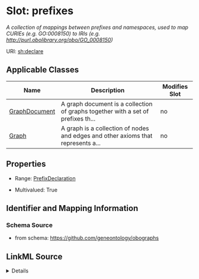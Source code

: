 # Slot: prefixes


_A collection of mappings between prefixes and namespaces, used to map CURIEs (e.g. GO:0008150) to IRIs (e.g. http://purl.obolibrary.org/obo/GO_0008150)_



URI: [sh:declare](https://w3id.org/shacl/declare)



<!-- no inheritance hierarchy -->




## Applicable Classes

| Name | Description | Modifies Slot |
| --- | --- | --- |
[GraphDocument](GraphDocument.md) | A graph document is a collection of graphs together with a set of prefixes th... |  no  |
[Graph](Graph.md) | A graph is a collection of nodes and edges and other axioms that represents a... |  no  |







## Properties

* Range: [PrefixDeclaration](PrefixDeclaration.md)

* Multivalued: True





## Identifier and Mapping Information







### Schema Source


* from schema: https://github.com/geneontology/obographs




## LinkML Source

<details>
```yaml
name: prefixes
description: A collection of mappings between prefixes and namespaces, used to map
  CURIEs (e.g. GO:0008150) to IRIs (e.g. http://purl.obolibrary.org/obo/GO_0008150)
from_schema: https://github.com/geneontology/obographs
rank: 1000
slot_uri: sh:declare
multivalued: true
alias: prefixes
domain_of:
- GraphDocument
- Graph
range: PrefixDeclaration
inlined: true

```
</details>